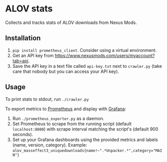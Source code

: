 # ALOV stats

Collects and tracks stats of ALOV downloads from Nexus Mods.

## Installation

1. `pip install prometheus_client`. Consider using a virtual environment.
1. Get an API key from https://www.nexusmods.com/users/myaccount?tab=api.
1. Save the API key in a text file called `api-key.txt` next to `crawler.py` (take care that nobody but you can access your API key).

## Usage

To print stats to stdout, run `./crawler.py`

To export metrics to [Prometheus](https://prometheus.io) and display with [Grafana](https://grafana.com/):
1. Run `./prometheus_exporter.py` as a daemon.
1. Set Prometheus to scrape from the running script (default `localhost:8000`) with scrape interval matching the script's (default 900 seconds).
1. Set up your Grafana dashboards using the provided metrics and labels (name, version, category). Example: `alov_masseffect3_uniquedownloads{name!~".*Unpacker.*",category="MAIN"}`
